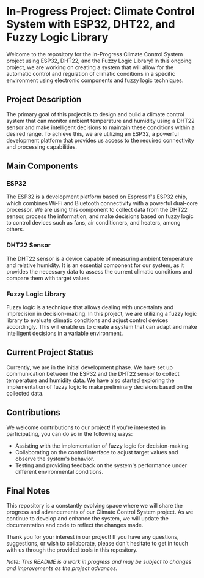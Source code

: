 # In-Progress Project: Climate Control System with ESP32, DHT22, and Fuzzy Logic Library

Welcome to the repository for the In-Progress Climate Control System project using ESP32, DHT22, and the Fuzzy Logic Library! In this ongoing project, we are working on creating a system that will allow for the automatic control and regulation of climatic conditions in a specific environment using electronic components and fuzzy logic techniques.

## Project Description

The primary goal of this project is to design and build a climate control system that can monitor ambient temperature and humidity using a DHT22 sensor and make intelligent decisions to maintain these conditions within a desired range. To achieve this, we are utilizing an ESP32, a powerful development platform that provides us access to the required connectivity and processing capabilities.

## Main Components

### ESP32

The ESP32 is a development platform based on Espressif's ESP32 chip, which combines Wi-Fi and Bluetooth connectivity with a powerful dual-core processor. We are using this component to collect data from the DHT22 sensor, process the information, and make decisions based on fuzzy logic to control devices such as fans, air conditioners, and heaters, among others.

### DHT22 Sensor

The DHT22 sensor is a device capable of measuring ambient temperature and relative humidity. It is an essential component for our system, as it provides the necessary data to assess the current climatic conditions and compare them with target values.

### Fuzzy Logic Library

Fuzzy logic is a technique that allows dealing with uncertainty and imprecision in decision-making. In this project, we are utilizing a fuzzy logic library to evaluate climatic conditions and adjust control devices accordingly. This will enable us to create a system that can adapt and make intelligent decisions in a variable environment.

## Current Project Status

Currently, we are in the initial development phase. We have set up communication between the ESP32 and the DHT22 sensor to collect temperature and humidity data. We have also started exploring the implementation of fuzzy logic to make preliminary decisions based on the collected data.

## Contributions

We welcome contributions to our project! If you're interested in participating, you can do so in the following ways:

- Assisting with the implementation of fuzzy logic for decision-making.
- Collaborating on the control interface to adjust target values and observe the system's behavior.
- Testing and providing feedback on the system's performance under different environmental conditions.

## Final Notes

This repository is a constantly evolving space where we will share the progress and advancements of our Climate Control System project. As we continue to develop and enhance the system, we will update the documentation and code to reflect the changes made.

Thank you for your interest in our project! If you have any questions, suggestions, or wish to collaborate, please don't hesitate to get in touch with us through the provided tools in this repository.

*Note: This README is a work in progress and may be subject to changes and improvements as the project advances.*
